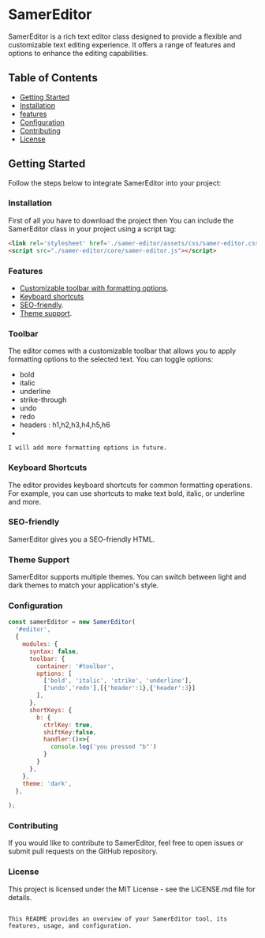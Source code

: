 # SamerEditor

SamerEditor is a rich text editor class designed to provide a flexible and customizable text editing experience. It offers a range of features and options to enhance the editing capabilities.

## Table of Contents
- [Getting Started](#getting-started)
- [Installation](#Installation)
- [features](#features)
- [Configuration](#configuration)
- [Contributing](#contributing)
- [License](#license)

## Getting Started
Follow the steps below to integrate SamerEditor into your project:

### Installation
First of all you have to download the project then You can include the SamerEditor class in your project using a script tag:
```html
<link rel='stylesheet' href='./samer-editor/assets/css/samer-editor.css'/>
<script src="./samer-editor/core/samer-editor.js"></script>
```
### Features
- [Customizable toolbar with formatting options](#toolbar).
- [Keyboard shortcuts](#keyboad-shortcuts)
- [SEO-friendly](#seo-friendly).
- [Theme support](#theme-support).
### Toolbar
The editor comes with a customizable toolbar that allows you to apply formatting options to the selected text. You can toggle options: 
- bold
- italic
- underline
- strike-through
- undo
- redo
- headers : h1,h2,h3,h4,h5,h6
-
`I will add more formatting options in future.`

### Keyboard Shortcuts
The editor provides keyboard shortcuts for common formatting operations. For example, you can use shortcuts to make text bold, italic, or underline and more.

### SEO-friendly
SamerEditor gives you a SEO-friendly HTML.

### Theme Support
SamerEditor supports multiple themes. You can switch between light and dark themes to match your application's style.

### Configuration
```js
const samerEditor = new SamerEditor(
  '#editor',
  {
    modules: {
      syntax: false,
      toolbar: {
        container: '#toolbar',
        options: [
          ['bold', 'italic', 'strike', 'underline'],
          ['undo','redo'],[{'header':1},{'header':3}]
        ],
      },
      shortKeys: {
        b: {
          ctrlKey: true,
          shiftKey:false,
          handler:()=>{
            console.log('you pressed "b"')
          }
        }
      },
    },
    theme: 'dark',
  },
  
);

```
### Contributing
If you would like to contribute to SamerEditor, feel free to open issues or submit pull requests on the GitHub repository.

### License
This project is licensed under the MIT License - see the LICENSE.md file for details.
```vbnet

This README provides an overview of your SamerEditor tool, its features, usage, and configuration.
